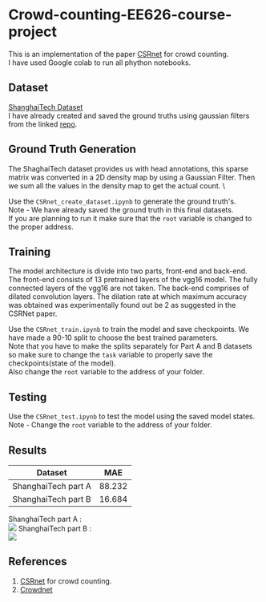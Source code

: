 # Crowd-counting-EE626-course-project

This is an implementation of the paper [CSRnet](https://arxiv.org/abs/1802.10062) for crowd counting.\
I have used Google colab to run all phython notebooks.

## Dataset

[ShanghaiTech Dataset](https://drive.google.com/drive/folders/1bKs3w-KfFgyweDwVGpAR_QzCEuz6jm2q?usp=sharing)\
I have already created and saved the ground truths using gaussian filters from the linked [repo](https://github.com/davideverona/deep-crowd-counting_crowdnet\n).

## Ground Truth Generation
The ShaghaiTech dataset provides us with head annotations, this sparse matrix was converted in a 2D density map by using a Gaussian Filter. Then we sum all the values in the density map to get the actual count. \

Use the `CSRnet_create_dataset.ipynb` to generate the ground truth's. \
Note - We have already saved the ground truth in this final datasets. \
If you are planning to run it make sure that the `root` variable is changed to the proper address.

## Training
The model architecture is divide into two parts, front-end and back-end. The front-end consists of 13 pretrained layers of the vgg16 model. The fully connected layers of the vgg16 are not taken. The back-end comprises of dilated convolution layers. The dilation rate at which maximum accuracy was obtained was experimentally found out be 2 as suggested in the CSRNet paper.

Use the `CSRnet_train.ipynb` to train the model and save checkpoints. We have made a 90-10 split to choose the best trained parameters.\
Note that you have to make the splits separately for Part A and B datasets so make sure to change the `task` variable to properly save the checkpoints(state of the model).\
Also change the `root` variable to the address of your folder.

## Testing
Use the `CSRnet_test.ipynb` to test the model using the saved model states.\
Note - Change the `root` variable to the address of your folder.

## Results

|       Dataset       | MAE           |  
| ------------------- | ------------- |
|ShanghaiTech part A  | 88.232        | 
|ShanghaiTech part B  | 16.684        |

ShanghaiTech part A : \
<img src="https://github.com/Dibyakanti/Crowd-counting-EE626-course-project/tree/main/img/A_test.png">
ShanghaiTech part B : \
<img src="https://github.com/Dibyakanti/Crowd-counting-EE626-course-project/tree/main/img/B_test.png">


## References

1. [CSRnet](https://arxiv.org/abs/1802.10062) for crowd counting.
2. [Crowdnet](https://github.com/davideverona/deep-crowd-counting_crowdnet\n)
